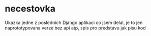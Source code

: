 necestovka
==========


Ukazka jedne z poslednich Django aplikaci co jsem delal, je to jen naprototypovana verze bez api atp, spis pro predstavu jak pisu kod


